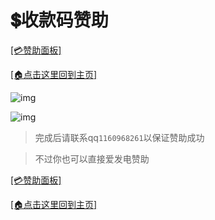 # 💲收款码赞助

[[💳赞助面板]](/zz.md)

[[🏠点击这里回到主页]](/README.md)

![img](/zz/10f10077930886a6.png)

![img](/zz/42bf403c0c5db5c8.png)

> 完成后请联系qq`1160968261`以保证赞助成功

> 不过你也可以直接爱发电赞助

[[💳赞助面板]](/zz.md)

[[🏠点击这里回到主页]](/README.md)
